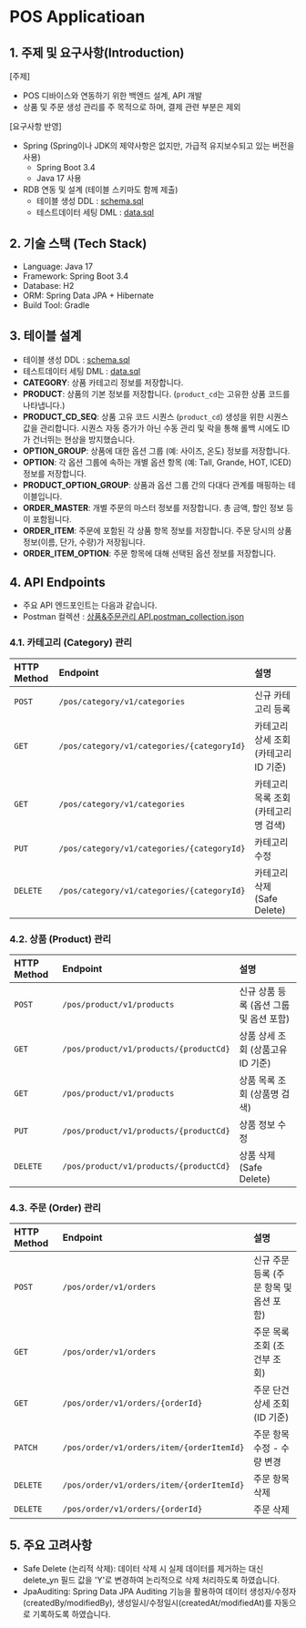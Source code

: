 # POS Applicatioan 

## 1. 주제 및 요구사항(Introduction)
[주제]
- POS 디바이스와 연동하기 위한 백엔드 설계, API 개발
- 상품 및 주문 생성 관리를 주 목적으로 하며, 결제 관련 부분은 제외     

[요구사항 반영]
- Spring (Spring이나 JDK의 제약사항은 없지만, 가급적 유지보수되고 있는 버전을 사용) 
  - Spring Boot 3.4 
  - Java 17 사용 
- RDB 연동 및 설계 (테이블 스키마도 함께 제출) 
  - 테이블 생성 DDL : [schema.sql](src/main/resources/schema.sql)
  - 테스트데이터 세팅 DML : [data.sql](src/main/resources/data.sql)

## 2. 기술 스택 (Tech Stack)
* Language: Java 17
* Framework: Spring Boot 3.4
* Database: H2
* ORM: Spring Data JPA + Hibernate
* Build Tool: Gradle
 
## 3. 테이블 설계
- 테이블 생성 DDL : [schema.sql](src/main/resources/schema.sql)
- 테스트데이터 세팅 DML : [data.sql](src/main/resources/data.sql)
- **CATEGORY**: 상품 카테고리 정보를 저장합니다.
- **PRODUCT**: 상품의 기본 정보를 저장합니다. (`product_cd`는 고유한 상품 코드를 나타냅니다.)
- **PRODUCT_CD_SEQ**: 상품 고유 코드 시퀀스 (`product_cd`) 생성을 위한 시퀀스 값을 관리합니다. 시퀀스 자동 증가가 아닌 수동 관리 및 락을 통해 롤백 시에도 ID가 건너뛰는 현상을 방지했습니다.
- **OPTION_GROUP**: 상품에 대한 옵션 그룹 (예: 사이즈, 온도) 정보를 저장합니다.
- **OPTION**: 각 옵션 그룹에 속하는 개별 옵션 항목 (예: Tall, Grande, HOT, ICED) 정보를 저장합니다.
- **PRODUCT_OPTION_GROUP**: 상품과 옵션 그룹 간의 다대다 관계를 매핑하는 테이블입니다.
- **ORDER_MASTER**: 개별 주문의 마스터 정보를 저장합니다. 총 금액, 할인 정보 등이 포함됩니다.
- **ORDER_ITEM**: 주문에 포함된 각 상품 항목 정보를 저장합니다. 주문 당시의 상품 정보(이름, 단가, 수량)가 저장됩니다.
- **ORDER_ITEM_OPTION**: 주문 항목에 대해 선택된 옵션 정보를 저장합니다.

## 4. API Endpoints
* 주요 API 엔드포인트는 다음과 같습니다.     
* Postman 컬렉션 :  [상품&주문관리 API.postman_collection.json](src/main/resources/api_collection_product_order.json)

### 4.1. 카테고리 (Category) 관리

| HTTP Method | Endpoint                     | 설명                     |
| :---------- | :--------------------------- |:-----------------------|
| `POST`      | `/pos/category/v1/categories`| 신규 카테고리 등록             |
| `GET`       | `/pos/category/v1/categories/{categoryId}` | 카테고리 상세 조회 (카테고리ID 기준) |
| `GET`       | `/pos/category/v1/categories`| 카테고리 목록 조회 (카테고리명 검색)  |
| `PUT`       | `/pos/category/v1/categories/{categoryId}` | 카테고리 수정               |
| `DELETE`    | `/pos/category/v1/categories/{categoryId}` | 카테고리 삭제 (Safe Delete)  |

### 4.2. 상품 (Product) 관리

| HTTP Method | Endpoint                     | 설명                       |
| :---------- | :--------------------------- |:-------------------------|
| `POST`      | `/pos/product/v1/products`   | 신규 상품 등록 (옵션 그룹 및 옵션 포함) |
| `GET`       | `/pos/product/v1/products/{productCd}` | 상품 상세 조회 (상품고유ID 기준)     |
| `GET`       | `/pos/product/v1/products`   | 상품 목록 조회 (상품명 검색)        |
| `PUT`       | `/pos/product/v1/products/{productCd}` | 상품 정보 수정                 |
| `DELETE`    | `/pos/product/v1/products/{productCd}` | 상품 삭제 (Safe Delete)      |


### 4.3. 주문 (Order) 관리

| HTTP Method | Endpoint                     | 설명                       |
| :---------- | :--------------------------- |:-------------------------|
| `POST`      | `/pos/order/v1/orders`       | 신규 주문 등록 (주문 항목 및 옵션 포함) |
| `GET`       | `/pos/order/v1/orders`       | 주문 목록 조회 (조건부 조회)        |
| `GET`       | `/pos/order/v1/orders/{orderId}` | 주문 단건 상세 조회 (ID 기준)      |
| `PATCH`     | `/pos/order/v1/orders/item/{orderItemId}` | 주문 항목 수정 - 수량 변경         |
| `DELETE`    | `/pos/order/v1/orders/item/{orderItemId}` | 주문 항목 삭제                 |
| `DELETE`    | `/pos/order/v1/orders/{orderId}` | 주문 삭제                    |


## 5. 주요 고려사항
- Safe Delete (논리적 삭제): 데이터 삭제 시 실제 데이터를 제거하는 대신 delete_yn 필드 값을 'Y'로 변경하여 논리적으로 삭제 처리하도록 하였습니다. 
- JpaAuditing: Spring Data JPA Auditing 기능을 활용하여 데이터 생성자/수정자(createdBy/modifiedBy), 생성일시/수정일시(createdAt/modifiedAt)를 자동으로 기록하도록 하였습니다.
